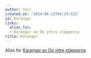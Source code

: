 ```yaml
---
author: Ymir
created_at: '2014-06-12T04:29:52Z'
id: Karangar
links:
  alias_for:
  - Karangar av De yttre stäpperna
title: Karangar
---
```


Alias for [Karangar av De yttre stäpperna]

  [Karangar av De yttre stäpperna]: Karangar_av_De_yttre_stäpperna